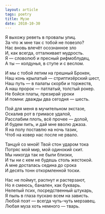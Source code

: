 ```yaml
---
layout: article
tags: poetry
title: Музе
date: 2010-10-30
---
```


Я выхожу реветь в провалы улиц.<br>
За что ж мне так с тобой не повезло?<br>
Нас вновь влечёт осознанное зло<br>
И, как всегда, отталкивает мудрость.<br>
Я — словолюб и пресный рифмоблудец,<br>
А ты — колдунья, в ступе и с веслом.<br>

И мы с тобой летим на грешный Брокен,<br>
Наш конь крылатый — стриптизёрский шест,<br>
Наш путь — в палаты скорби и торжеств,<br>
А наш пророк — патлатый, толстый рокер.<br>
Не бойся платы, презирай уроки<br>
И помни: дважды два сегодня — шесть.<br>

Пой для меня в мучительном экстазе,<br>
Оскалив рот в гримасе удалой,<br>
Расслабим плоть, всё прочее — долой,<br>
И будем пить, и дай мне вволю джаза.<br>
Я на полу поставлю на ночь тазик,<br>
Чтоб на ковер нас после не рвало.<br>

Танцуй со мной! Твой стон ударом тока<br>
Потряс мой мир, мой одинокий скит.<br>
Мы никогда так не были близки,<br>
И ты ни с кем не будешь столь жестокой.<br>
А мне досталась седина до срока<br>
И десять тонн откормленной тоски.<br>

Нас не поймут, распнут и растерзают,<br>
Но я смеюсь, банален, как букварь.<br>
Нелепый псих, посредственный штукарь,<br>
Я пыль в глаза пускаю всем на зависть.<br>
Любой поэт — всегда чуть-чуть мерзавец.<br>
Любая муза хоть немного — тварь.
